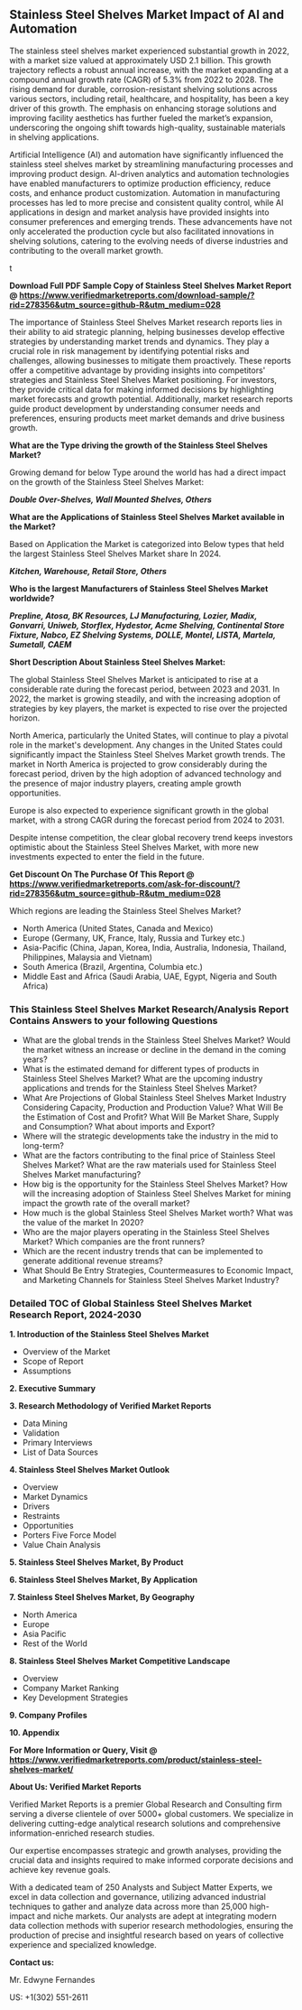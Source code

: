 <h2>Stainless Steel Shelves Market Impact of AI and Automation</h2><p>The stainless steel shelves market experienced substantial growth in 2022, with a market size valued at approximately USD 2.1 billion. This growth trajectory reflects a robust annual increase, with the market expanding at a compound annual growth rate (CAGR) of 5.3% from 2022 to 2028. The rising demand for durable, corrosion-resistant shelving solutions across various sectors, including retail, healthcare, and hospitality, has been a key driver of this growth. The emphasis on enhancing storage solutions and improving facility aesthetics has further fueled the market’s expansion, underscoring the ongoing shift towards high-quality, sustainable materials in shelving applications.</p><p>Artificial Intelligence (AI) and automation have significantly influenced the stainless steel shelves market by streamlining manufacturing processes and improving product design. AI-driven analytics and automation technologies have enabled manufacturers to optimize production efficiency, reduce costs, and enhance product customization. Automation in manufacturing processes has led to more precise and consistent quality control, while AI applications in design and market analysis have provided insights into consumer preferences and emerging trends. These advancements have not only accelerated the production cycle but also facilitated innovations in shelving solutions, catering to the evolving needs of diverse industries and contributing to the overall market growth.</p>t</p><p id="" class=""><strong>Download Full PDF Sample Copy of Stainless Steel Shelves Market Report @ <a href="https://www.verifiedmarketreports.com/download-sample/?rid=278356&utm_source=github-R&utm_medium=028" target="_blank">https://www.verifiedmarketreports.com/download-sample/?rid=278356&utm_source=github-R&utm_medium=028</a></strong></p><p>The importance of&nbsp;Stainless Steel Shelves Market research reports lies in their ability to aid strategic planning, helping businesses develop effective strategies by understanding market trends and dynamics. They play a crucial role in risk management by identifying potential risks and challenges, allowing businesses to mitigate them proactively. These reports offer a competitive advantage by providing insights into competitors' strategies and Stainless Steel Shelves Market positioning. For investors, they provide critical data for making informed decisions by highlighting market forecasts and growth potential. Additionally, market research reports guide product development by understanding consumer needs and preferences, ensuring products meet market demands and drive business growth.</p><p><strong>What are the&nbsp;Type driving the growth of the Stainless Steel Shelves Market?</strong></p><p id="" class="">Growing demand for below Type around the world has had a direct impact on the growth of the Stainless Steel Shelves Market:</p><em><strong>Double Over-Shelves, Wall Mounted Shelves, Others</strong></em></p><strong>What are the&nbsp;Applications&nbsp;of Stainless Steel Shelves Market available in the Market?</strong></p><p id="" class="">Based on Application the Market is categorized into Below types that held the largest Stainless Steel Shelves Market share In 2024.</p><em><strong>Kitchen, Warehouse, Retail Store, Others</strong></em></p><strong>Who is the largest Manufacturers of Stainless Steel Shelves Market worldwide?</strong></p><p><em><strong>Prepline, Atosa, BK Resources, LJ Manufacturing, Lozier, Madix, Gonvarri, Uniweb, Storflex, Hydestor, Acme Shelving, Continental Store Fixture, Nabco, EZ Shelving Systems, DOLLE, Montel, LISTA, Martela, Sumetall, CAEM</strong></em></p><p id="" class=""><strong>Short Description About Stainless Steel Shelves Market:</strong></p><p>The global Stainless Steel Shelves Market is anticipated to rise at a considerable rate during the forecast period, between 2023 and 2031. In 2022, the market is growing steadily, and with the increasing adoption of strategies by key players, the market is expected to rise over the projected horizon.</p><p>North America, particularly the United States, will continue to play a pivotal role in the market's development. Any changes in the United States could significantly impact the Stainless Steel Shelves Market growth trends. The market in North America is projected to grow considerably during the forecast period, driven by the high adoption of advanced technology and the presence of major industry players, creating ample growth opportunities.</p><p>Europe is also expected to experience significant growth in the global market, with a strong CAGR during the forecast period from 2024 to 2031.</p><p>Despite intense competition, the clear global recovery trend keeps investors optimistic about the Stainless Steel Shelves Market, with more new investments expected to enter the field in the future.</p><p id="" class=""><strong>Get Discount On The Purchase Of This Report @ <a href="https://www.verifiedmarketreports.com/ask-for-discount/?rid=278356&utm_source=github-R&utm_medium=028" target="_blank">https://www.verifiedmarketreports.com/ask-for-discount/?rid=278356&utm_source=github-R&utm_medium=028</a></strong></p>Which regions are leading the Stainless Steel Shelves Market?</p><ul><li>North America (United States, Canada and Mexico)</li><li>Europe (Germany, UK, France, Italy, Russia and Turkey etc.)</li><li>Asia-Pacific (China, Japan, Korea, India, Australia, Indonesia, Thailand, Philippines, Malaysia and Vietnam)</li><li>South America (Brazil, Argentina, Columbia etc.)</li><li>Middle East and Africa (Saudi Arabia, UAE, Egypt, Nigeria and South Africa)</li></ul><h3 id="" class="">This Stainless Steel Shelves Market Research/Analysis Report Contains Answers to your following Questions</h3><ul><li>What are the global trends in the Stainless Steel Shelves Market? Would the market witness an increase or decline in the demand in the coming years?</li><li>What is the estimated demand for different types of products in Stainless Steel Shelves Market? What are the upcoming industry applications and trends for the Stainless Steel Shelves Market?</li><li>What Are Projections of Global Stainless Steel Shelves Market Industry Considering Capacity, Production and Production Value? What Will Be the Estimation of Cost and Profit? What Will Be Market Share, Supply and Consumption? What about imports and Export?</li><li>Where will the strategic developments take the industry in the mid to long-term?</li><li>What are the factors contributing to the final price of Stainless Steel Shelves Market? What are the raw materials used for Stainless Steel Shelves Market manufacturing?</li><li>How big is the opportunity for the Stainless Steel Shelves Market? How will the increasing adoption of Stainless Steel Shelves Market for mining impact the growth rate of the overall market?</li><li>How much is the global Stainless Steel Shelves Market worth? What was the value of the market In 2020?</li><li>Who are the major players operating in the Stainless Steel Shelves Market? Which companies are the front runners?</li><li>Which are the recent industry trends that can be implemented to generate additional revenue streams?</li><li>What Should Be Entry Strategies, Countermeasures to Economic Impact, and Marketing Channels for Stainless Steel Shelves Market Industry?</li></ul><h3 id="" class="">Detailed TOC of Global Stainless Steel Shelves Market Research Report, 2024-2030</h3><p id="" class=""><strong>1. Introduction of the Stainless Steel Shelves Market</strong></p><ul><li>Overview of the Market</li><li>Scope of Report</li><li>Assumptions</li></ul><p id="" class=""><strong>2. Executive Summary</strong></p><p id="" class=""><strong>3. Research Methodology of Verified Market Reports</strong></p><ul><li>Data Mining</li><li>Validation</li><li>Primary Interviews</li><li>List of Data Sources</li></ul><p id="" class=""><strong>4. Stainless Steel Shelves Market Outlook</strong></p><ul><li>Overview</li><li>Market Dynamics</li><li>Drivers</li><li>Restraints</li><li>Opportunities</li><li>Porters Five Force Model</li><li>Value Chain Analysis</li></ul><p id="" class=""><strong>5. Stainless Steel Shelves Market, By Product</strong></p><p id="" class=""><strong>6. Stainless Steel Shelves Market, By Application</strong></p><p id="" class=""><strong>7. Stainless Steel Shelves Market, By Geography</strong></p><ul><li>North America</li><li>Europe</li><li>Asia Pacific</li><li>Rest of the World</li></ul><p id="" class=""><strong>8. Stainless Steel Shelves Market Competitive Landscape</strong></p><ul><li>Overview</li><li>Company Market Ranking</li><li>Key Development Strategies</li></ul><p id="" class=""><strong>9. Company Profiles</strong></p><p id="" class=""><strong>10. Appendix</strong></p><p id="" class=""><strong>For More Information or Query, Visit @ <a href="https://www.verifiedmarketreports.com/product/stainless-steel-shelves-market/" target="_blank">https://www.verifiedmarketreports.com/product/stainless-steel-shelves-market/</a></strong></p><p id="" class=""><strong>About Us: Verified Market Reports</strong></p><p id="" class="">Verified Market Reports is a premier Global Research and Consulting firm serving a diverse clientele of over 5000+ global customers. We specialize in delivering cutting-edge analytical research solutions and comprehensive information-enriched research studies.</p><p id="" class="">Our expertise encompasses strategic and growth analyses, providing the crucial data and insights required to make informed corporate decisions and achieve key revenue goals.</p><p id="" class="">With a dedicated team of 250 Analysts and Subject Matter Experts, we excel in data collection and governance, utilizing advanced industrial techniques to gather and analyze data across more than 25,000 high-impact and niche markets. Our analysts are adept at integrating modern data collection methods with superior research methodologies, ensuring the production of precise and insightful research based on years of collective experience and specialized knowledge.</p><p id="" class=""><strong>Contact us:</strong></p><p id="" class="">Mr. Edwyne Fernandes</p><p id="" class="">US: +1(302) 551-2611</p>